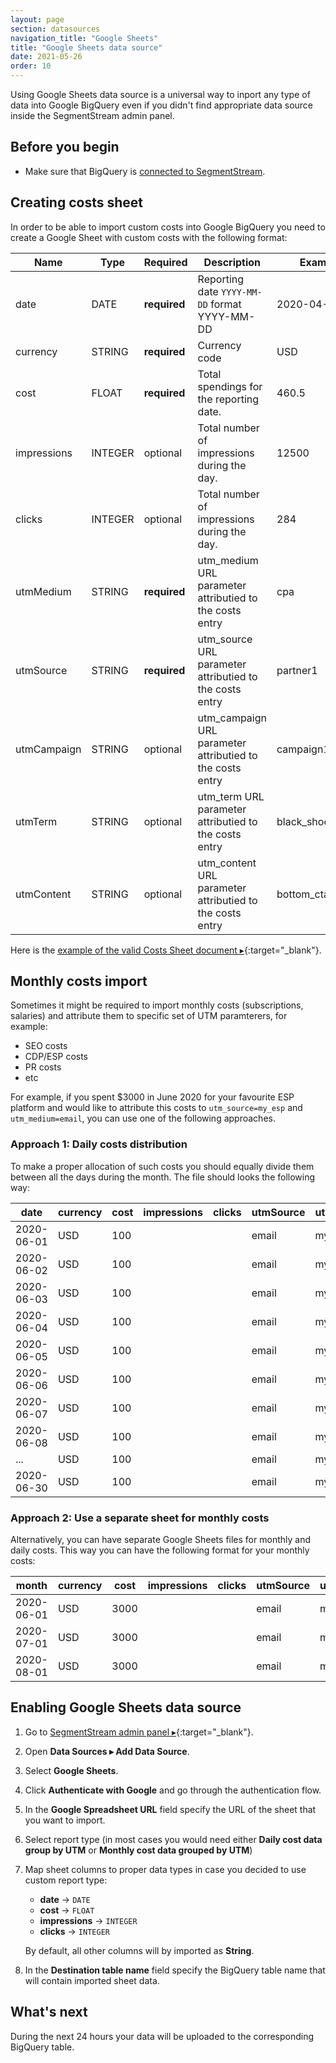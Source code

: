 ```yaml
---
layout: page
section: datasources
navigation_title: "Google Sheets"
title: "Google Sheets data source"
date: 2021-05-26
order: 10
---
```


Using Google Sheets data source is a universal way to inport any type of data into Google BigQuery even if you didn't find appropriate data source inside the SegmentStream admin panel.

## Before you begin

- Make sure that BigQuery is [connected to SegmentStream](/bigquery/connecting-bigquery).

## Creating costs sheet

In order to be able to import custom costs into Google BigQuery you need to create a Google Sheet with custom costs with the following format:

Name | Type | Required | Description | Example |
--- | --- | --- | --- | --- |
date | DATE | **required** |  Reporting date `YYYY-MM-DD` format YYYY-MM-DD | 2020-04-03
currency| STRING | **required** | Currency code | USD
cost | FLOAT | **required** | Total spendings for the reporting date. | 460.5
impressions| INTEGER | optional | Total number of impressions during the day. | 12500
clicks | INTEGER | optional | Total number of impressions during the day. | 284
utmMedium | STRING | **required** | utm_medium URL parameter attributied to the costs entry | cpa
utmSource | STRING | **required** | utm_source URL parameter attributied to the costs entry | partner1
utmCampaign | STRING | optional | utm_campaign URL parameter attributied to the costs entry | campaign1
utmTerm | STRING | optional | utm_term URL parameter attributied to the costs entry | black_shoes
utmContent | STRING | optional | utm_content URL parameter attributied to the costs entry |bottom_cta_button

Here is the [example of the valid Costs Sheet document ▸](https://docs.google.com/spreadsheets/d/1rHqVpQP-dJnd7Cx5cxXNUJETi3Ko_ljuIAigbYskvIQ/edit#gid=0){:target="_blank"}.

## Monthly costs import

Sometimes it might be required to import monthly costs (subscriptions, salaries) and attribute them to specific set of UTM paramterers, for example:
- SEO costs
- CDP/ESP costs
- PR costs
- etc

For example, if you spent $3000 in June 2020 for your favourite ESP platform and would like to attribute this costs to `utm_source=my_esp` and `utm_medium=email`, you can use one of the following approaches.

### Approach 1: Daily costs distribution

To make a proper allocation of such costs you should equally divide them between all the days during the month. The file should looks the following way:

date| currency | cost | impressions | clicks | utmSource | utmMedium
--- | --- | --- | --- | --- | --- | ---
2020-06-01 | USD | 100 | | | email | my_esp
2020-06-02 | USD | 100 | | | email | my_esp
2020-06-03 | USD | 100 | | | email | my_esp
2020-06-04 | USD | 100 | | | email | my_esp
2020-06-05 | USD | 100 | | | email | my_esp
2020-06-06 | USD | 100 | | | email | my_esp
2020-06-07 | USD | 100 | | | email | my_esp
2020-06-08 | USD | 100 | | | email | my_esp
... | USD | 100 | | | email | my_esp
2020-06-30 | USD | 100 | | | email | my_esp

### Approach 2: Use a separate sheet for monthly costs

Alternatively, you can have separate Google Sheets files for monthly and daily costs. This way you can have the following format for your monthly costs:

month| currency | cost | impressions | clicks | utmSource | utmMedium
--- | --- | --- | --- | --- | --- | ---
2020-06-01 | USD | 3000 | | | email | my_esp
2020-07-01 | USD | 3000 | | | email | my_esp
2020-08-01 | USD | 3000 | | | email | my_esp

## Enabling Google Sheets data source

1. Go to [SegmentStream admin panel ▸](https://admin.segmentstream.com/){:target="_blank"}.
2. Open **Data Sources ▸ Add Data Source**.
3. Select **Google Sheets**.
4. Click **Authenticate with Google** and go through the authentication flow.
5. In the **Google Spreadsheet URL** field specify the URL of the sheet that you want to import.
6. Select report type (in most cases you would need either **Daily cost data group by UTM** or **Monthly cost data grouped by UTM**)
7. Map sheet columns to proper data types in case you decided to use custom report type:
   * **date** -> `DATE`
   * **cost** -> `FLOAT`
   * **impressions** -> `INTEGER`
   * **clicks** -> `INTEGER`

   By default, all other columns will by imported as **String**.
8. In the **Destination table name** field specify the BigQuery table name that will contain imported sheet data.

## What's next

During the next 24 hours your data will be uploaded to the corresponding BigQuery table.
